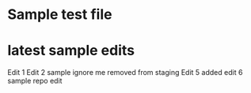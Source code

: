 # Sample test file

# latest sample edits
Edit 1
Edit 2
sample
ignore me
removed from staging
Edit 5 added
edit 6
sample repo edit
